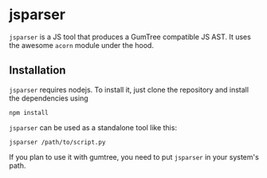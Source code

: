 # jsparser

`jsparser` is a JS tool that produces a GumTree compatible JS AST. It uses the awesome `acorn` module under the hood.

## Installation

`jsparser` requires nodejs. To install it, just clone the repository and install the dependencies using

~~~
npm install
~~~~

`jsparser` can be used as a standalone tool like this:

~~~
jsparser /path/to/script.py
~~~~

If you plan to use it with gumtree, you need to put `jsparser` in your system's path.